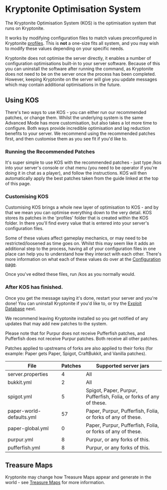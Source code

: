 # Kryptonite Optimisation System

The Kryptonite Optimisation System (KOS) is the optimisation system that runs on Kryptonite.

It works by modifying configuration files to match values preconfigured in Kryptonite [profiles](KR-Profiles.md). This is **not** a one-size fits all system, and you may wish to modify these values depending on your specific needs.

Kryptonite does not optimise the server directly, it enables a number of configuration optimisations built-in to your server software. Because of this you can uninstall the software after running the command, as Kryptonite does not need to be on the server once the process has been completed. However, keeping Kryptonite on the server will give you update messages which may contain additional optimisations in the future.

## Using KOS
There's two ways to use KOS - you can either run our recommended patches, or change them. Whilst the underlying system is the same Advanced Mode has more customisation, but also takes a lot more time to configure. Both ways provide incredible optimisation and lag reduction benefits to your server. We recommend using the recommended patches first, and then customise them as you see fit if you'd like to.

### Running the Recommended Patches
It's super simple to use KOS with the recommended patches - just type /kos into your server's console or chat menu (you need to be operator if you're doing it in chat as a player), and follow the instructions. KOS will then automatically apply the best patches taken from the guide linked at the top of this page.

### Customising KOS
Customising KOS brings a whole new layer of optimisation to KOS - and by that we mean you can optimise everything down to the very detail. KOS stores its patches in the 'profiles' folder that is created within the KOS folder. In there you'll find every value that is entered into your server's configuration files.

Some of these values affect gameplay mechanics, or may need to be restricted/loosened as time goes on. Whilst this may seem like it adds an additional step to the process, having all of your configuration files in one place can help you to understand how they interact with each other. There's more information on what each of these values do over at the [Configuration page](KR-Configuration.md).

Once you've edited these files, run /kos as you normally would.

### After KOS has finished.
Once you get the message saying it's done, restart your server and you're done! You can uninstall Kryptonite if you'd like to, or try the [Exploit Database](KR-Exploit-Database.md) next.

We recommend leaving Kryptonite installed so you get notified of any updates that may add new patches to the system.

Please note that for Purpur does not receive Pufferfish patches, and Pufferfish does not receive Purpur patches. Both receive all other patches.

Patches applied to upstreams of forks are also applied to their forks (for example: Paper gets Paper, Spigot, CraftBukkit, and Vanilla patches).

| File                     | Patches | Supported server jars                                               |
|--------------------------|---------|---------------------------------------------------------------------|
| server.properties        | 4       | All                                                                 |
| bukkit.yml               | 2       | All                                                                 |
| spigot.yml               | 5       | Spigot, Paper, Purpur, Pufferfish, Folia, or forks of any of these. |
| paper-world-defaults.yml | 57      | Paper, Purpur, Pufferfish, Folia, or forks of any of these.         |
| paper-global.yml         | 0       | Paper, Purpur, Pufferfish, Folia, or forks of any of these.         |
| purpur.yml               | 8       | Purpur, or any forks of this.                                       |
| pufferfish.yml           | 8       | Purpur, or any forks of this.                                       |

## Treasure Maps
Kryptonite may change how Treasure Maps appear and generate in the world - see [Treasure Maps](KR-Treasure-Maps.md) for more information.
